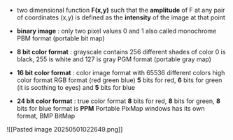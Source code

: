 - two dimensional function **F(x,y)** such that the **amplitude** of F at any pair of coordinates (x,y) is defined as the **intensity** of the image at that point

- **binary image** : only two pixel values 0 and 1
	  also called monochrome
	  PBM format (portable bit map)
- **8 bit color format** : grayscale
	  contains 256 different shades of color
	  0 is black, 255 is white and 127 is gray
	  PGM format (portable gray map)
- **16 bit color format** : color image format with 65536 different colors
	  high color format
	  RGB format (red green blue)
	  **5** bits for red, **6** bits for green (it is soothing to eyes) and **5** bits for blue
- **24 bit color format** : true color format
	  **8** bits for red, **8** bits for green, **8** bits for blue
	  format is **PPM** Portable PixMap
	  windows has its own format, BMP BitMap

![[Pasted image 20250501022649.png]]